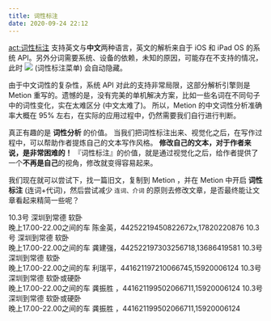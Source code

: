 ```yaml
---
title: 词性标注
date: 2020-09-24 22:12
---
```

<act:词性标注> 支持英文与**中文**两种语言，英文的解析来自于 iOS 和 iPad OS 的系统 API。另外分词需要系统、设备的依赖，未知的原因，可能存在不支持的情况，此时 ![](@@waveform) (词性标注菜单) 会自动隐藏。

由于中文词性的复杂性，系统 API 对此的支持非常局限，这部分解析引擎则是 Metion 重写的。遗憾的是，没有完美的单机解决方案，比如一些名词在不同句子中的词性变化，实在太难区分 (中文太难了)。
所以，Metion 的中文词性分析准确率大概在 95% 左右，在实际的应用过程中，仍然需要我们自行进行判断。

真正有趣的是 **词性分析** 的价值。
当我们把词性标注出来、视觉化之后，在写作过程中，可以帮助作者提炼自己的文本写作风格。
**修改自己的文本，对于作者来说，是非常困难的！**
『词性标注』的价值，就是通过视觉化之后，给作者提供了一个**不再是自己**的视角，修改就变得容易起来。

我们现在就可以尝试下，找一篇旧文，复制到 Metion ，并在 Metion 中开启 **词性标注** (连词+代词)，然后尝试减少 `连词、介词` 的原则去修改文章，是否最终能让文章看起来精简一些呢？


10.3号  深圳到常德 软卧  
晚上17.00-22.00之间的车
陈金英，44252219450822672x,17820220876
10.3号  深圳到常德 软卧  
晚上17.00-22.00之间的车
龚建强，442522197303256718,13686419581
10.3号  深圳到常德 软卧  
晚上17.00-22.00之间的车
利瑞平，441621197210066745,15920006124
10.3号  深圳到常德 软卧或硬卧  
晚上17.00-22.00之间的车
龚振胜 ，441621199502066711,15920006124
10.3号  深圳到常德 软卧或硬卧  
晚上17.00-22.00之间的车
龚振胜 ，441621199502066711,15920006124
